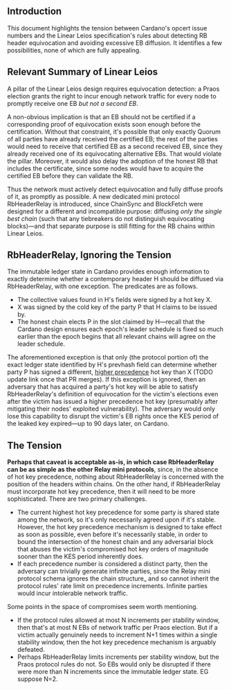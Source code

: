 ## Introduction

This document highlights the tension between Cardano's opcert issue numbers and the Linear Leios specification's rules about detecting RB header equivocation and avoiding excessive EB diffusion.
It identifies a few possibilities, none of which are fully appealing.

## Relevant Summary of Linear Leios

A pillar of the Linear Leios design requires equivocation detection: a Praos election grants the right to incur enough network traffic for every node to promptly receive one EB _but not a second EB_.

A non-obvious implication is that an EB should not be certified if a corresponding proof of equivocation exists soon enough before the certification.
Without that constraint, it's possible that only exactly Quorum of all parties have already received the certified EB; the rest of the parties would need to receive that certified EB as a second received EB, since they already received one of its equivocating alternative EBs.
That would violate the pillar.
Moreover, it would also delay the adoption of the honest RB that includes the certificate, since some nodes would have to acquire the certified EB before they can validate the RB.

Thus the network must actively detect equivocation and fully diffuse proofs of it, as promptly as possible.
A new dedicated mini protocol RbHeaderRelay is introduced, since ChainSync and BlockFetch were designed for a different and incompatible purpose: diffusing _only the single best chain_ (such that any tiebreakers do not distinguish equivocating blocks)—and that separate purpose is still fitting for the RB chains within Linear Leios.

## RbHeaderRelay, Ignoring the Tension

The immutable ledger state in Cardano provides enough information to exactly determine whether a contemporary header H should be diffused via RbHeaderRelay, with one exception.
The predicates are as follows.

- The collective values found in H's fields were signed by a hot key X.
- X was signed by the cold key of the party P that H claims to be issued by.
- The honest chain elects P in the slot claimed by H—recall that the Cardano design ensures each epoch's leader schedule is fixed so much earlier than the epoch begins that all relevant chains will agree on the leader schedule.

The aforementioned exception is that only (the protocol portion of) the exact ledger state identified by H's prevhash field can determine whether party P has signed a different, [higher precedence](https://github.com/IntersectMBO/ouroboros-consensus/pull/1610) hot key than X (TODO update link once that PR merges).
If this exception is ignored, then an adversary that has acquired a party's hot key will be able to satisfy RbHeaderRelay's definition of equivocation for the victim's elections even after the victim has issued a higher precedence hot key (presumably after mitigating their nodes' exploited vulnerability).
The adversary would only lose this capability to disrupt the victim's EB rights once the KES period of the leaked key expired—up to 90 days later, on Cardano.

## The Tension

**Perhaps that caveat is acceptable as-is, in which case RbHeaderRelay can be as simple as the other Relay mini protocols**, since, in the absence of hot key precedence, nothing about RbHeaderRelay is concerned with the position of the headers within chains.
On the other hand, if RbHeaderRelay must incorporate hot key precedence, then it will need to be more sophisticated.
There are two primary challenges.

- The current highest hot key precedence for some party is shared state among the network, so it's only necessarily agreed upon if it's stable.
However, the hot key precedence mechanism is designed to take effect as soon as possible, even before it's necessarily stable, in order to bound the intersection of the honest chain and any adversarial block that abuses the victim's compromised hot key orders of magnitude sooner than the KES period inherently does.
- If each precedence number is considered a distinct party, then the adversary can trivially generate infinite parties, since the Relay mini protocol schema ignores the chain structure_ and so cannot inherit the protocol rules' rate limit on precedence increments.
Infinite parties would incur intolerable network traffic.

Some points in the space of compromises seem worth mentioning.

- If the protocol rules allowed at most N increments per stability window, then that's at most N EBs of network traffic per Praos election.
  But if a victim actually genuinely needs to increment N+1 times within a single stability window, then the hot key precedence mechanism is arguably defeated.
- Perhaps RbHeaderRelay limits increments per stability window, but the Praos protocol rules do not.
  So EBs would only be disrupted if there were more than N increments since the immutable ledger state.
  EG suppose N=2.
